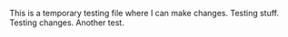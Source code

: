 This is a temporary testing file where I can make changes.
Testing stuff.
Testing changes. 
Another test.